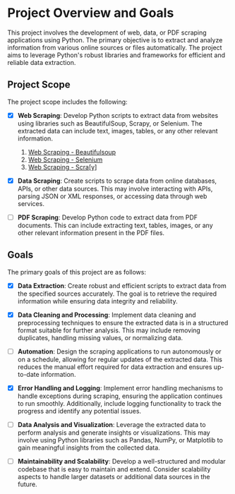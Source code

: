 # Project Overview and Goals

This project involves the development of web, data, or PDF scraping applications using Python. The primary objective is to extract and analyze information from various online sources or files automatically. The project aims to leverage Python's robust libraries and frameworks for efficient and reliable data extraction.

## Project Scope

The project scope includes the following:

- [x] **Web Scraping**: Develop Python scripts to extract data from websites using libraries such as BeautifulSoup, Scrapy, or Selenium. The extracted data can include text, images, tables, or any other relevant information.

    1. [Web Scraping - Beautifulsoup](README-Web_Scraping_Beautifulsoup.md)
    2. [Web Scraping - Selenium](README-Web_Scraping_Beautifulsoup.md)
    3. [Web Scraping - Scra[y]](README-Web_Scraping_Scrapy.md)

- [x] **Data Scraping**: Create scripts to scrape data from online databases, APIs, or other data sources. This may involve interacting with APIs, parsing JSON or XML responses, or accessing data through web services.

- [ ] **PDF Scraping**: Develop Python code to extract data from PDF documents. This can include extracting text, tables, images, or any other relevant information present in the PDF files.

## Goals

The primary goals of this project are as follows:

- [x] **Data Extraction**: Create robust and efficient scripts to extract data from the specified sources accurately. The goal is to retrieve the required information while ensuring data integrity and reliability.

- [x] **Data Cleaning and Processing**: Implement data cleaning and preprocessing techniques to ensure the extracted data is in a structured format suitable for further analysis. This may include removing duplicates, handling missing values, or normalizing data.

- [ ] **Automation**: Design the scraping applications to run autonomously or on a schedule, allowing for regular updates of the extracted data. This reduces the manual effort required for data extraction and ensures up-to-date information.

- [x] **Error Handling and Logging**: Implement error handling mechanisms to handle exceptions during scraping, ensuring the application continues to run smoothly. Additionally, include logging functionality to track the progress and identify any potential issues.

- [ ] **Data Analysis and Visualization**: Leverage the extracted data to perform analysis and generate insights or visualizations. This may involve using Python libraries such as Pandas, NumPy, or Matplotlib to gain meaningful insights from the collected data.

- [ ] **Maintainability and Scalability**: Develop a well-structured and modular codebase that is easy to maintain and extend. Consider scalability aspects to handle larger datasets or additional data sources in the future.
